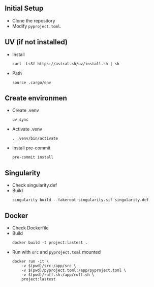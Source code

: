 

## Initial Setup
- Clone the repository
- Modify `pyproject.toml`.

## UV (if not installed)
- Install
    ```
    curl -LsSf https://astral.sh/uv/install.sh | sh
    ```
- Path
    ```
    source .cargo/env
    ```

## Create environmen
- Create .venv
    ```
    uv sync
    ```
- Activate .venv
    ```
    . .venv/bin/activate
    ```
- Install pre-commit
    ```
    pre-commit install
    ```


## Singularity
- Check singularity.def
- Build
    ```
    singularity build --fakeroot singularity.sif singularity.def
    ```

## Docker
- Check Dockerfile
- Build
    ```
    docker build -t project:lastest .
    ```
- Run with `src` and `pyproject.toml` mounted
    ```
    docker run -it \
        -v $(pwd)/src:/app/src \
        -v $(pwd)/pyproject.toml:/app/pyproject.toml \
        -v $(pwd)/ruff.sh:/app/ruff.sh \
        project:lastest
    ```